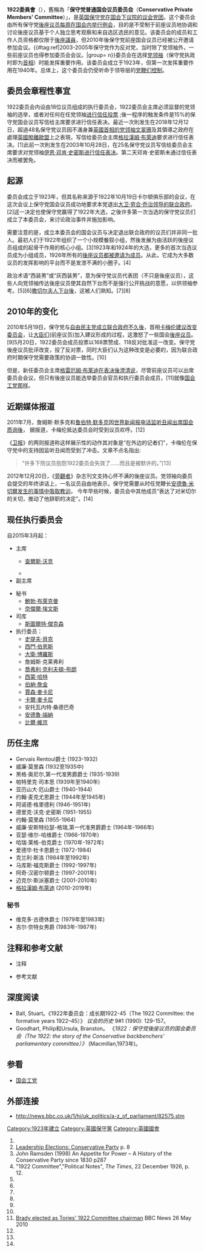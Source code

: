 **1922委員會**（），舊稱為「**保守党普通国会议员委员会**（**Conservative Private Members' Committee**）」，是[英国保守党在国会](https://zh.wikipedia.org/wiki/英国保守党 "wikilink")[下议院的](../Page/英国下议院.md "wikilink")[议会党团](https://zh.wikipedia.org/wiki/议会党团 "wikilink")。这个委员会由所有保守党[後座议员每周在](https://zh.wikipedia.org/wiki/後座議員 "wikilink")[国会内举行例会](https://zh.wikipedia.org/wiki/英国国会 "wikilink")，目的是不受制于前座议员地协调和讨论後座议员基于个人独立思考观察和来自选区选民的意见。该委员会的成员和工作人员资格都仅限于[後座議員](https://zh.wikipedia.org/wiki/後座議員 "wikilink")，但2010年後保守党前座国会议员已经被公开邀请参加会议。{{\#tag:ref|2003-2005年保守党作为反对党，当时除了党领袖外，一些前座议员也得参加委员会会议。|group= n}}委员会在选择[党领袖](https://zh.wikipedia.org/wiki/保守黨黨魁_\(英國\) "wikilink")（保守党执政时即为[首相](../Page/英国首相.md "wikilink")）时能发挥重要作用。该委员会成立于1923年，但第一次发挥重要作用在1940年。总体上，这个委员会仍受听命于领导层的[党鞭们控制](https://zh.wikipedia.org/wiki/党鞭长_\(英国\) "wikilink")。

## 委员会章程性事宜

1922委员会内设由18位议员组成的执行委员会，1922委员会主席必须监督的党领袖的选举，或者对任何在任党领袖[进行信任投票](../Page/不信任动议.md "wikilink") ;後一程序的触发条件是15%的保守党国会议员写信给主席要求进行信任表决。最近一次則发生在2018年12月12日，超過48名保守党议员因不滿身兼[英國首相的党领袖](https://zh.wikipedia.org/wiki/英國首相 "wikilink")[文翠珊](../Page/文翠珊.md "wikilink")及其領導之政府在處理[英國脫離歐盟](../Page/英國脫離歐盟.md "wikilink")上之表現，写信给委员会主席[格拉漢姆·布萊迪](../Page/格拉漢姆·布萊迪.md "wikilink")要求进行信任表决。\[1\]此前一次則发生在2003年10月28日，在25名保守党议员写信给委员会主席要求对党领袖[伊恩·邓肯·史密斯进行信任表决](../Page/施志安.md "wikilink")。第二天邓肯·史密斯未通过信任表决而被罢免。

## 起源

委员会成立于1923年，但其名称来源于1922年10月19日卡尔顿俱乐部的会议，在这次会议上保守党国会议员成功地要求本党退出[大卫·劳合·乔治领导的联合政府](https://zh.wikipedia.org/wiki/大卫·劳合·乔治 "wikilink")。\[2\]这一决定也使保守党赢得了1922年大选，之後许多第一次当选的保守党议员们成立了本委员会，来讨论政治事件并施加影响。

需要注意的是，成立本委员会的国会议员与决定退出联合政府的议员们并非同一批人。最初人们于1922年组织了一个小规模餐叙小组，然後发展为由活跃的後座议员组成的起骨干作用的核心小组。\[3\]1923年和1924年的大选，更多的首次当选议员成为小组成员，1926年所有的[後座议员都被邀请为成员](https://zh.wikipedia.org/wiki/後座议员 "wikilink")。从此，它成为大多数议员的发挥影响的平台而不是发泄不满的小圈子。\[4\]

政治术语“西装男”或“灰西装男”，意为保守党议员代表团（不只是後座议员），这些人向党领袖传达後座议员使其自然下台而不是强行公开挑战的意愿，以供领袖参考。\[5\]\[6\][撒切尔夫人下台後](https://zh.wikipedia.org/wiki/撒切尔夫人 "wikilink")，这被人们熟知。\[7\]\[8\]

## 2010年的变化

2010年5月19日，保守党与[自由民主党成立](../Page/自由民主党_\(英国\).md "wikilink")[联合政府不久後](../Page/第一次卡梅伦内阁.md "wikilink")，首相[卡梅伦建议改变委员会](../Page/戴维·卡梅伦.md "wikilink")，让[大臣们](../Page/部長.md "wikilink")(前座议员)加入建议形成的过程，这激怒了一些国会[後座议员](https://zh.wikipedia.org/wiki/後座議員 "wikilink")。\[9\]5月20日，1922委员会成员投票以168票赞成、118反对批准这一改变。保守党後座议员批评改变，投了反对票，同时大臣们认为这种改变是必要的，因为联合政府时期保守党需要政策的协调一致性。\[10\]

但是，新任委员会主席[格雷厄姆·布莱迪在表决後澄清说](../Page/格拉漢姆·布萊迪.md "wikilink")，尽管前座议员可以出席委员会会议，但只有後座议员能选举委员会官员和执行委员会成员，\[11\]就像[国会工党那样](https://zh.wikipedia.org/wiki/國會工黨 "wikilink")。

## 近期媒体报道

2011年7月，詹姆斯·默多克和[鲁伯特·默多克](../Page/鲁伯特·默多克.md "wikilink")因[世界新闻报电话监听丑闻出席国会质询後](https://zh.wikipedia.org/wiki/世界新闻报电话窃听丑闻 "wikilink")， 据报道，卡梅伦抵达委员会时受到议员欢呼。\[12\]

《[卫报](../Page/衛報.md "wikilink")》的两则报道称这样展示性的动作其对象是“在外边的记者们"，卡梅伦在保守党中的支持因监听丑闻而受到了冲击。文章不点名指出:

> “许多下院议员抱怨1922委员会失效了……而且是被默许的。”\[13\]

2012年12月20日，《[旁觀者](../Page/旁觀者.md "wikilink")》杂志刊文支持心怀不满的後座议员。党领袖向委员会提交的年终讲话上，一名议员自由地表示，保守党需要从时任党鞭长[安德魯·米切爾发生的事情中吸取教训](https://zh.wikipedia.org/wiki/安德魯·米切爾 "wikilink")， 今年早些时候，委员会中其他成员“表达了对米切尔的关切，推动了他辞职的决定”。\[14\]

## 现任执行委员会

自2015年3月起：

  - 主席
      - [查爾斯·沃克](https://zh.wikipedia.org/wiki/查爾斯·沃克 "wikilink")

      -
  - 副主席

<!-- end list -->

  - 秘书
      - [鮑勃·布萊克曼](https://zh.wikipedia.org/wiki/鮑勃·布萊克曼 "wikilink")
      - [奈傑爾·埃文斯](https://zh.wikipedia.org/wiki/奈傑爾·埃文斯 "wikilink")
  - 司库
      - [斯圖爾特·傑克森](https://zh.wikipedia.org/wiki/斯圖爾特·傑克森 "wikilink")
  - 执行委员：
      - [史提夫·貝克](https://zh.wikipedia.org/wiki/史提夫·貝克 "wikilink")
      - [西門·伯恩斯](https://zh.wikipedia.org/wiki/西門·伯恩斯 "wikilink")
      - [大衛·博羅斯](https://zh.wikipedia.org/wiki/大衛·博羅斯 "wikilink")
      - 詹姆斯·克莱弗利
      - [喬弗利·克利夫頓-布朗](https://zh.wikipedia.org/wiki/喬弗利·克利夫頓-布朗 "wikilink")
      - [西蒙·哈特](https://zh.wikipedia.org/wiki/西蒙·哈特 "wikilink")
      - [伯納·詹金](../Page/伯納·詹金.md "wikilink")
      - [賈森·麥卡尼](../Page/賈森·麥卡尼.md "wikilink")
      - [卡爾·麥卡尼](https://zh.wikipedia.org/wiki/卡爾·麥卡尼 "wikilink")
      - 安托瓦内特·桑德巴奇
      - [安德魯·端納](../Page/安德魯·端納.md "wikilink")
      - [比爾·維京](https://zh.wikipedia.org/wiki/比爾·維京 "wikilink")

## 历任主席

  - Gervais Rentoul爵士 (1923-1932)
  - 威廉·莫里森 (1932至1935中)
  - 黑格·奥尼尔,第一代准男爵爵士 (1935-1939)
  - 帕特里克·司本思 (1939年至1940年)
  - 亚历山大·厄山爵士 (1940-1944)
  - 约翰·麦克尤恩爵士 (1944年至1945年)
  - 阿诺德·格里德利 (1946-1951年)
  - 德里克·沃克·史密斯 (1951-1955)
  - 约翰·莫里森 (1955-1964)
  - 威廉·安斯特拉瑟-格瑞,第一代准男爵爵士 (1964年-1966年)
  - 亚瑟·维尔-哈维爵士 (1966-1970年)
  - 哈瑞·莱格-伯克爵士 (1970年-1972年)
  - 爱德华·杜卡恩爵士 (1972-1984)
  - 克兰利·斯洛 (1984年至1992年)
  - 马库斯·福克斯爵士 (1992-1997年)
  - 阿奇·汉密尔顿爵士 (1997-2001年)
  - 迈克尔·斯派塞爵士 (2001-2010年)
  - [格拉漢姆·布萊迪](../Page/格拉漢姆·布萊迪.md "wikilink") (2010-2019年)

### 秘书

  - 维克多·古德休爵士 (1979年至1983年)
  - 吉尔·奈特女男爵 (1983年-1987年)

## 注释和参考文献

  - 注释

<!-- end list -->

  - 参考文献

## 深度阅读

  - Ball, Stuart。《1922年委员会：成长期1922-45（The 1922 Committee: the formative years 1922–45）》 *议会的历史* 9\#1 (1990): 129-157。
  - Goodhart, Philip和Ursula, Branston。 《*1922：保守党後座议员的国会委员会（The 1922: the story of the Conservative backbenchers' parliamentary committee）》* (Macmillan,1973年)。

## 参看

  - [国会工党](https://zh.wikipedia.org/wiki/國會工黨 "wikilink")

## 外部连接

  - <http://news.bbc.co.uk/1/hi/uk_politics/a-z_of_parliament/82575.stm>

[Category:1923年建立](https://zh.wikipedia.org/wiki/Category:1923年建立 "wikilink") [Category:英國保守黨](https://zh.wikipedia.org/wiki/Category:英國保守黨 "wikilink") [Category:英國國會](https://zh.wikipedia.org/wiki/Category:英國國會 "wikilink")

1.
2.  [Leadership Elections: Conservative Party](http://www.parliament.uk/commons/lib/research/briefings/snpc-01366.pdf)  p. 8
3.  John Ramsden (1998) An Appetite for Power – A History of the Conservative Party since 1830  p287
4.  "1922 Committee","Political Notes", *The Times*, 22 December 1926, p. 12.
5.
6.
7.
8.
9.
10.
11. [Brady elected as Tories' 1922 Committee chairman](http://news.bbc.co.uk/1/hi/uk_politics/8706572.stm) BBC News 26 May 2010
12.
13.
14.